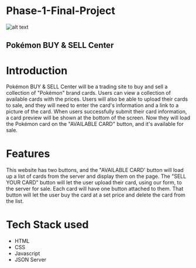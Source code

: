 # Phase-1-Final-Project
![alt text](https://images.unsplash.com/photo-1628968434441-d9c1c66dcde7?ixlib=rb-1.2.1&ixid=MnwxMjA3fDB8MHxzZWFyY2h8Mnx8cG9rZW1vbiUyMGNhcmRzfGVufDB8fDB8fA%3D%3D&auto=format&fit=crop&w=600&q=60)

## **Pokémon BUY & SELL Center**

# **Introduction**
Pokémon BUY & SELL Center will be a trading site to buy and sell a collection of "Pokémon" brand cards. Users can view a collection of available cards with the prices. Users will also be able to upload their cards to sale, and they will need to enter the card's information and a link to a picture of the card. When users successfully submit their card information, a card preview will be shown at the bottom of the screen. Now they will load the Pokémon card on the "AVAILABLE CARD" button, and it's available for sale.

# **Features**
This website has two buttons, and the "AVAILABLE CARD' button will load up a list of cards from the server and display them on the page. The "SELL YOUR CARD" button will let the user upload their card, using our form, to the server for sale. Each card will have one button attached to them. That button will let the user buy the card at a set price and delete the card from the list.

# **Tech Stack used**
* HTML
* CSS
* Javascript
* JSON Server


